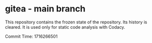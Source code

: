 # gitea - main branch

This repository contains the frozen state of the repository.
Its history is cleared. It is used only for static code
analysis with Codacy.

Commit Time: 1716266501